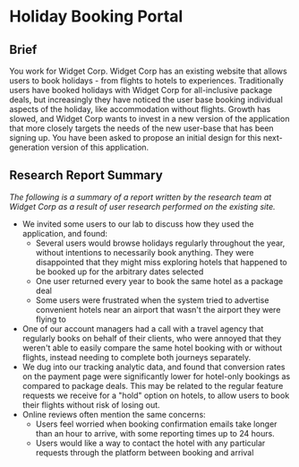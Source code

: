 # Holiday Booking Portal

## Brief
You work for Widget Corp. Widget Corp has an existing website that allows users to book holidays - from flights to hotels to experiences. Traditionally users have booked holidays with Widget Corp for all-inclusive package deals, but increasingly they have noticed the user base booking individual aspects of the holiday, like accommodation without flights. Growth has slowed, and Widget Corp wants to invest in a new version of the application that more closely targets the needs of the new user-base that has been signing up. You have been asked to propose an initial design for this next-generation version of this application.

## Research Report Summary
*The following is a summary of a report written by the research team at Widget Corp as a result of user research performed on the existing site.*

* We invited some users to our lab to discuss how they used the application, and found:
    * Several users would browse holidays regularly throughout the year, without intentions to necessarily book anything. They were disappointed that they might miss exploring hotels that happened to be booked up for the arbitrary dates selected
    * One user returned every year to book the same hotel as a package deal
    * Some users were frustrated when the system tried to advertise convenient hotels near an airport that wasn't the airport they were flying to
* One of our account managers had a call with a travel agency that regularly books on behalf of their clients, who were annoyed that they weren't able to easily compare the same hotel booking with or without flights, instead needing to complete both journeys separately.
* We dug into our tracking analytic data, and found that conversion rates on the payment page were significantly lower for hotel-only bookings as compared to package deals. This may be related to the regular feature requests we receive for a "hold" option on hotels, to allow users to book their flights without risk of losing out.
* Online reviews often mention the same concerns:
  * Users feel worried when booking confirmation emails take longer than an hour to arrive, with some reporting times up to 24 hours.
  * Users would like a way to contact the hotel with any particular requests through the platform between booking and arrival